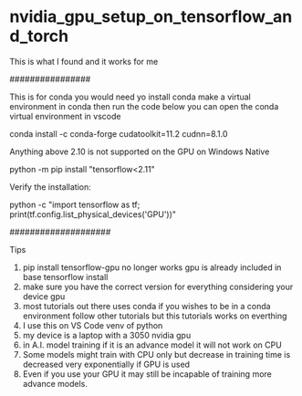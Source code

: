 # nvidia_gpu_setup_on_tensorflow_and_torch

This is what I found and it works for me

################

This is for conda you would need yo install conda make a virtual environment in conda then run the code below
you can open the conda virtual environment in vscode

conda install -c conda-forge cudatoolkit=11.2 cudnn=8.1.0

Anything above 2.10 is not supported on the GPU on Windows Native

python -m pip install "tensorflow<2.11"

Verify the installation:

python -c "import tensorflow as tf; print(tf.config.list_physical_devices('GPU'))"

####################

Tips
1. pip install tensorflow-gpu no longer works gpu is already included in base tensorflow install
2. make sure you have the correct version for everything considering your device gpu
3. most tutorials out there uses conda if you wishes to be in a conda environment follow other tutorials but this tutorials works on everthing
4. I use this on VS Code venv of python 
5. my device is a laptop with a 3050 nvidia gpu
6. in A.I. model training if it is an advance model it will not work on CPU
7. Some models might train with CPU only but decrease in training time is decreased very exponentially if GPU is used
8. Even if you use your GPU it may still be incapable of training more advance models.

